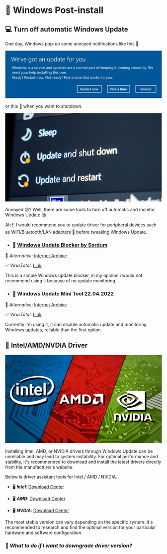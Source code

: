 # 📀 Windows Post-install

## 💻 Turn off automatic Windows Update

One day, Windows pop-up some annoyed notifications like this 🤬

![Windows Update 1](./Images/windows-update-1.jpg)

or this 🤬 when you want to shutdown.

![Windows Update 1](./Images/windows-update-2.jpg)

Annoyed 😡? Well, there are some tools to turn off automatic and monitor Windows Update 😍.

Ah ❗, I would recommend you to update driver for peripheral devices such as WiFi/Bluetooth/LAN adapters 📶 before tweaking Windows Update.

* ### 💾 [Windows Update Blocker by Sordum](https://www.sordum.org/9470/windows-update-blocker-v1-8/)

🔗 *Alternative*: [Internet Archive](https://archive.org/details/windows-update-blocker-1.8-by-sordum)

✅ *VirusTotal*: [Link](https://www.virustotal.com/gui/file/a094805ad7530fba95ca68fe8dd061ff2c36447a4dca660229cd4a3602c3371d)

This is a simple Windows update blocker, in my opinion i would not recommend using it because of no update monitoring.

* ### 💾 [Windows Update Mini Tool 22.04.2022](https://www.majorgeeks.com/files/details/windows_update_minitool.html)

🔗 *Alternative*: [Internet Archive](https://archive.org/details/windows-update-mini-tool-22.04.2022)

✅ *VirusTotal*: [Link](https://www.virustotal.com/gui/file/1bd6fbd5e65d9e88f47cb43f60e0e694b702513fde26afb18a0d1396bcb7307d)

Currently I'm using it, it can disable automatic update and monitoring Windows updates, reliable than the first option.

## 💽 Intel/AMD/NVDIA Driver

![intel-amd-nvdia](/Images/intel-amd-nvdia.jpg)

Installing Intel, AMD, or NVIDIA drivers through Windows Update can be unreliable and may lead to system instability. For optimal performance and stability, it's recommended to download and install the latest drivers directly from the manufacturer's website.

Below is driver assistant tools for Intel / AMD / NVIDIA.

* 🖥 ***Intel***: [Download Center](https://www.intel.com/content/www/us/en/download-center/home.html)

* 🖥 ***AMD***: [Download Center](https://www.amd.com/en/support/download/drivers.html)

* 🖥 ***NVDIA***: [Download Center](https://www.nvidia.com/download/index.aspx)

The most stable version can vary depending on the specific system. It's recommended to research and find the optimal version for your particular hardware and software configuration.

### 🤔 *What to do if I want to downgrade driver version?*

